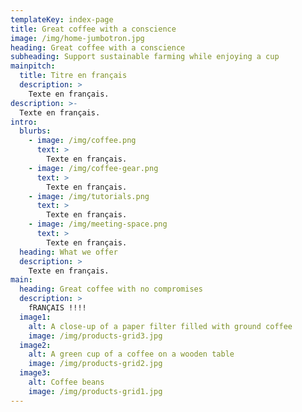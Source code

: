 ```yaml
---
templateKey: index-page
title: Great coffee with a conscience
image: /img/home-jumbotron.jpg
heading: Great coffee with a conscience
subheading: Support sustainable farming while enjoying a cup
mainpitch:
  title: Titre en français
  description: >
    Texte en français.
description: >-
  Texte en français.
intro:
  blurbs:
    - image: /img/coffee.png
      text: >
        Texte en français.
    - image: /img/coffee-gear.png
      text: >
        Texte en français.
    - image: /img/tutorials.png
      text: >
        Texte en français.
    - image: /img/meeting-space.png
      text: >
        Texte en français.
  heading: What we offer
  description: >
    Texte en français.
main:
  heading: Great coffee with no compromises
  description: >
    fRANÇAIS !!!!
  image1:
    alt: A close-up of a paper filter filled with ground coffee
    image: /img/products-grid3.jpg
  image2:
    alt: A green cup of a coffee on a wooden table
    image: /img/products-grid2.jpg
  image3:
    alt: Coffee beans
    image: /img/products-grid1.jpg
---
```

